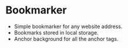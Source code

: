 # Bookmarker
* Simple bookmarker for any website address.
* Bookmarks stored in local storage.
* Anchor background for all the anchor tags.
